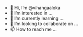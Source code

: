 - 👋 Hi, I’m @vihangaaloka
- 👀 I’m interested in ...
- 🌱 I’m currently learning ...
- 💞️ I’m looking to collaborate on ...
- 📫 How to reach me ...

<!---
vihangaaloka/vihangaaloka is a ✨ special ✨ repository because its `README.md` (this file) appears on your GitHub profile.
You can click the Preview link to take a look at your changes.
--->
